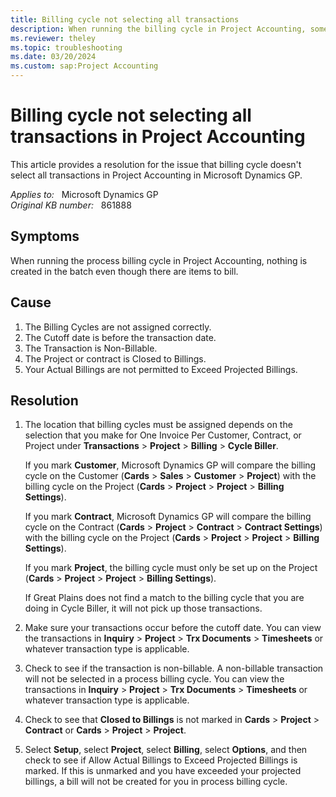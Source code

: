 ```yaml
---
title: Billing cycle not selecting all transactions
description: When running the billing cycle in Project Accounting, some of the transactions were not selected to be billed. Provides a resolution.
ms.reviewer: theley
ms.topic: troubleshooting
ms.date: 03/20/2024
ms.custom: sap:Project Accounting
---
```

# Billing cycle not selecting all transactions in Project Accounting

This article provides a resolution for the issue that billing cycle doesn't select all transactions in Project Accounting in Microsoft Dynamics GP.

_Applies to:_ &nbsp; Microsoft Dynamics GP  
_Original KB number:_ &nbsp; 861888

## Symptoms

When running the process billing cycle in Project Accounting, nothing is created in the batch even though there are items to bill.

## Cause

1. The Billing Cycles are not assigned correctly.
2. The Cutoff date is before the transaction date.
3. The Transaction is Non-Billable.
4. The Project or contract is Closed to Billings.
5. Your Actual Billings are not permitted to Exceed Projected Billings.

## Resolution

1. The location that billing cycles must be assigned depends on the selection that you make for One Invoice Per Customer, Contract, or Project under **Transactions** > **Project** > **Billing** > **Cycle Biller**.

    If you mark **Customer**, Microsoft Dynamics GP will compare the billing cycle on the Customer (**Cards** > **Sales** > **Customer** > **Project**) with the billing cycle on the Project (**Cards** > **Project** > **Project** > **Billing Settings**).

    If you mark **Contract**, Microsoft Dynamics GP will compare the billing cycle on the Contract (**Cards** > **Project** > **Contract** > **Contract Settings**) with the billing cycle on the Project (**Cards** > **Project** > **Project** > **Billing Settings**).

    If you mark **Project**, the billing cycle must only be set up on the Project (**Cards** > **Project** > **Project** > **Billing Settings**).

    If Great Plains does not find a match to the billing cycle that you are doing in Cycle Biller, it will not pick up those transactions.

2. Make sure your transactions occur before the cutoff date. You can view the transactions in **Inquiry** > **Project** > **Trx Documents** > **Timesheets** or whatever transaction type is applicable.

3. Check to see if the transaction is non-billable. A non-billable transaction will not be selected in a process billing cycle. You can view the transactions in **Inquiry** > **Project** > **Trx Documents** > **Timesheets** or whatever transaction type is applicable.

4. Check to see that **Closed to Billings** is not marked in **Cards** > **Project** > **Contract** or **Cards** > **Project** > **Project**.

5. Select **Setup**, select **Project**, select **Billing**, select **Options**, and then check to see if Allow Actual Billings to Exceed Projected Billings is marked. If this is unmarked and you have exceeded your projected billings, a bill will not be created for you in process billing cycle.
